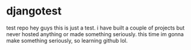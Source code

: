 # djangotest
test repo
hey guys this is just a test.
i have built a couple of projects but never hosted anything or made something seriously. 
this time im gonna make something seriously, so learning github lol. 
